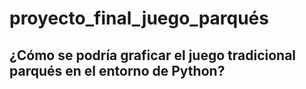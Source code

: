 # proyecto_final_juego_parqués
## ¿Cómo se podría graficar el juego tradicional parqués en el entorno de Python?
